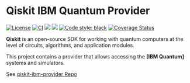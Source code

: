 # Qiskit IBM Quantum Provider

[![License](https://img.shields.io/github/license/Qiskit/qiskit-ibm-provider.svg?style=popout-square)](https://opensource.org/licenses/Apache-2.0)
[![CI](https://github.com/Qiskit/qiskit-ibm-provider/actions/workflows/ci.yml/badge.svg)](https://github.com/Qiskit/qiskit-ibm-provider/actions/workflows/ci.yml)
[![](https://img.shields.io/github/release/Qiskit/qiskit-ibm-provider.svg?style=popout-square)](https://github.com/Qiskit/qiskit-ibm-provider/releases)
[![](https://img.shields.io/pypi/dm/qiskit-ibm-provider.svg?style=popout-square)](https://pypi.org/project/qiskit-ibm-provider/)
[![Code style: black](https://img.shields.io/badge/code%20style-black-000000.svg)](https://github.com/psf/black)
[![Coverage Status](https://coveralls.io/repos/github/Qiskit/qiskit-ibm-provider/badge.svg?branch=main)](https://coveralls.io/github/Qiskit/qiskit-ibm-provider?branch=main)

**Qiskit** is an open-source SDK for working with quantum computers at the level of circuits, algorithms, and application modules.

This project contains a provider that allows accessing the **[IBM Quantum]**
systems and simulators.

See [qiskit-ibm-provider Repo](https://github.com/Qiskit/qiskit-ibm-provider)
